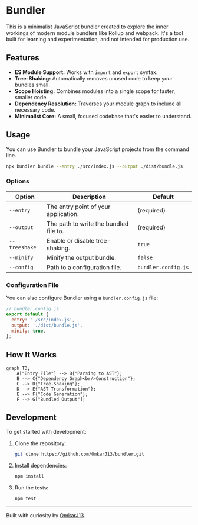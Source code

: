 # Bundler

This is a minimalist JavaScript bundler created to explore the inner workings of modern module bundlers like Rollup and webpack. It's a tool built for learning and experimentation, and not intended for production use.

## Features

- **ES Module Support:** Works with `import` and `export` syntax.
- **Tree-Shaking:** Automatically removes unused code to keep your bundles small.
- **Scope Hoisting:** Combines modules into a single scope for faster, smaller code.
- **Dependency Resolution:** Traverses your module graph to include all necessary code.
- **Minimalist Core:** A small, focused codebase that's easier to understand.

## Usage

You can use Bundler to bundle your JavaScript projects from the command line.

```bash
npx bundler bundle --entry ./src/index.js --output ./dist/bundle.js
```

### Options

| Option        | Description                            | Default             |
| ------------- | -------------------------------------- | ------------------- |
| `--entry`     | The entry point of your application.   | (required)          |
| `--output`    | The path to write the bundled file to. | (required)          |
| `--treeshake` | Enable or disable tree-shaking.        | `true`              |
| `--minify`    | Minify the output bundle.              | `false`             |
| `--config`    | Path to a configuration file.          | `bundler.config.js` |

### Configuration File

You can also configure Bundler using a `bundler.config.js` file:

```javascript
// bundler.config.js
export default {
  entry: './src/index.js',
  output: './dist/bundle.js',
  minify: true,
};
```

## How It Works

```mermaid
graph TD;
    A["Entry File"] --> B{"Parsing to AST"};
    B --> C{"Dependency Graph<br/>Construction"};
    C --> D{"Tree-Shaking"};
    D --> E{"AST Transformation"};
    E --> F{"Code Generation"};
    F --> G["Bundled Output"];
```

## Development

To get started with development:

1.  Clone the repository:
    ```bash
    git clone https://github.com/OmkarJ13/bundler.git
    ```
2.  Install dependencies:
    ```bash
    npm install
    ```
3.  Run the tests:
    ```bash
    npm test
    ```

---

Built with curiosity by [OmkarJ13](https://github.com/OmkarJ13).
